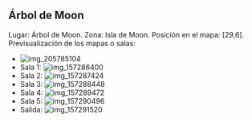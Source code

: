 ## Árbol de Moon
Lugar: Árbol de Moon.
Zona: Isla de Moon.
Posición en el mapa: [29,6].
Previsualización de los mapas o salas:
- ![img_205785104](https://media.discordapp.net/attachments/1115311447145193482/1115347855876567050/205785104.jpg)
- Sala 1: ![img_157286400](https://media.discordapp.net/attachments/1115311447145193482/1115330929179754536/157286400.jpg)
- Sala 2: ![img_157287424](https://media.discordapp.net/attachments/1115311447145193482/1115330931016880239/157287424.jpg)
- Sala 3: ![img_157288448](https://media.discordapp.net/attachments/1115311447145193482/1115330932967231679/157288448.jpg)
- Sala 4: ![img_157289472](https://media.discordapp.net/attachments/1115311447145193482/1115330953687085208/157289472.jpg)
- Sala 5: ![img_157290496](https://media.discordapp.net/attachments/1115311447145193482/1115330956455313499/157290496.jpg)
- Salida: ![img_157291520](https://media.discordapp.net/attachments/1115311447145193482/1115330958279843840/157291520.jpg)